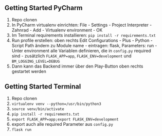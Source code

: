 
## Getting Started PyCharm

1. Repo clonen
2. In PyCharm virtualenv einrichten: File - Settings -
   Project Interpreter - Zahnrad - Add - Virtualenv environment - OK
3. Im Terminal requirements installieren: `pip install -r requirements.txt`
4. Run profile erstellen: oben rechts Edit Configurations - Plus - Python -
   Script Path ändern zu Module name - eintragen: flask, Parameters: run -
Unter environment alle Variablen definieren, die in `config.py` required sind -
    zusätzlich `FLASK_APP=app`, `FLASK_ENV=development` und `BM_LOGGING_LEVEL=DEBUG`
5. Dann kann das Backend immer über den Play-Button oben rechts gestartet werden

## Getting Started Terminal

1. Repo clonen
2. `virtualenv venv --python=/usr/bin/python3`
3. `source venv/bin/activate`
4. `pip install -r requirements.txt`
5. `export FLASK_APP=app;export FLASK_ENV=development`
6. export auch alle required Parameter aus `config.py`
7. `flask run`

